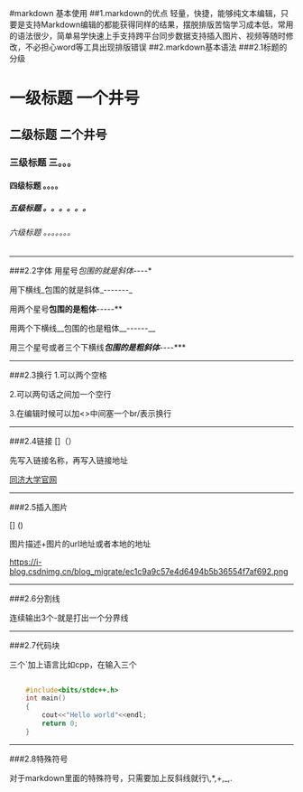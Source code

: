 #markdown 基本使用
##1.markdown的优点
轻量，快捷，能够纯文本编辑，只要是支持Markdown编辑的都能获得同样的结果，摆脱排版苦恼学习成本低，常用的语法很少，简单易学快速上手支持跨平台同步数据支持插入图片、视频等随时修改，不必担心word等工具出现排版错误
##2.markdown基本语法
###2.1标题的分级
# 一级标题 一个井号
## 二级标题 二个井号
### 三级标题 三。。。
#### 四级标题 。。。。
##### 五级标题 。。。。。。 
###### 六级标题 。。。。。。。

---
###2.2字体
用星号*包围的就是斜体*----*

用下横线_包围的就是斜体_-------_

用两个星号**包围的是粗体**-----**

用两个下横线__包围的也是粗体__------__

用三个星号或者三个下横线***包围的是粗斜体***----***

---
###2.3换行
1.可以两个空格

2.可以两句话之间加一个空行

3.在编辑时候可以加<>中间塞一个br/表示换行

---
###2.4链接
[]（）

先写入链接名称，再写入链接地址

[同济大学官网](https://1.tongji.edu.cn/workbench)

---
###2.5插入图片

[] ()

图片描述+图片的url地址或者本地的地址

<https://i-blog.csdnimg.cn/blog_migrate/ec1c9a9c57e4d6494b5b36554f7af692.png>

---
###2.6分割线

连续输出3个-就是打出一个分界线

---
###2.7代码块

三个`加上语言比如cpp，在输入三个

```cpp
		
	#include<bits/stdc++.h>
	int main()
	{
		cout<<"Hello world"<<endl;
		return 0;		
	}

```

---
###2.8特殊符号

对于markdown里面的特殊符号，只需要加上反斜线就行\\,\*,\+,\_,\.

